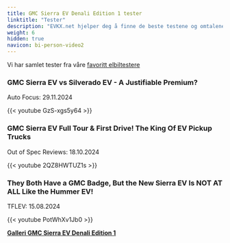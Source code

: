 ```yaml
---
title: GMC Sierra EV Denali Edition 1 tester
linktitle: "Tester"
description: "EVKX.net hjelper deg å finne de beste testene og omtalene av denne modellen."
weight: 6
hidden: true
navicon: bi-person-video2
---
```

Vi har samlet tester fra våre [favoritt elbiltestere](../../../../../guides/evreviewers/)

<div class="container text-center shadow p-2 pe-4 mb-5 bg-body-tertiary rounded border">
<h3>GMC Sierra EV vs Silverado EV - A Justifiable Premium?</h3>
<p>Auto Focus: 29.11.2024</p>

{{< youtube GzS-xgs5y64 >}}

</div>
<div class="container text-center shadow p-2 pe-4 mb-5 bg-body-tertiary rounded border">
<h3>GMC Sierra EV Full Tour & First Drive! The King Of EV Pickup Trucks</h3>
<p>Out of Spec Reviews: 18.10.2024</p>

{{< youtube 2QZ8HWTUZ1s >}}

</div>
<div class="container text-center shadow p-2 pe-4 mb-5 bg-body-tertiary rounded border">
<h3>They Both Have a GMC Badge, But the New Sierra EV Is NOT AT ALL Like the Hummer EV!</h3>
<p>TFLEV: 15.08.2024</p>

{{< youtube PotWhXv1Jb0 >}}

</div>
<div class="mt-3 mb-3">
<a href="../gallery/" class="text-decoration-none text-black">
<strong><i class="bi-arrow-left"></i>Galleri  </strong>
</a>
<a href="../" class="text-decoration-none text-black float-end">
<strong>GMC Sierra EV Denali Edition 1 <i class="bi-arrow-right"></i></strong>
</a>
</div>
